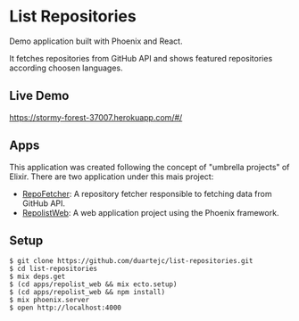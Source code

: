 # List Repositories

Demo application built with Phoenix and React.

It fetches repositories from GitHub API and shows featured repositories according choosen languages.

## Live Demo

https://stormy-forest-37007.herokuapp.com/#/

## Apps

This application was created following the concept of "umbrella projects" of Elixir.
There are two application under this mais project:

- [RepoFetcher](apps/repo_fetcher): A repository fetcher responsible to fetching data from GitHub API.
- [RepolistWeb](apps/repolist_web): A web application project using the Phoenix framework.

## Setup

    $ git clone https://github.com/duartejc/list-repositories.git
    $ cd list-repositories
    $ mix deps.get
    $ (cd apps/repolist_web && mix ecto.setup)
    $ (cd apps/repolist_web && npm install)
    $ mix phoenix.server
    $ open http://localhost:4000

